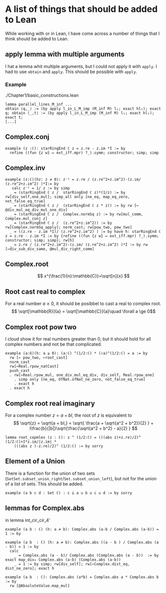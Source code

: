 # A list of things that should be added to Lean
While working with or in Lean, I have come across a number of things that I think should be added to Lean.

## apply lemma with multiple arguments
I hat a lemma whit multiple arguments, but I could not apply it with ``apply``. I had to use ``obtain`` and ``apply``. This should be possible with ``apply``. 
### Example
./Chapter1/basic_constructions.lean
```lean
lemma parallel_lines_M_inf ...
obtain ⟨q,_⟩ := (by apply l_in_L_M_imp (M_inf M) l₁; exact hl₁); exact q; obtain ⟨_,t⟩ := (by apply l_in_L_M_imp (M_inf M) l₁; exact hl₁); exact t;
[...]
```
## Complex.conj
```lean
example (z :ℂ): starRingEnd ℂ z = z.re - z.im *I := by
  refine ((fun {z w} ↦ ext_iff.mpr) ?_).symm; constructor; simp; simp
```
## Complex.inv
```lean
example (z:ℂ)(hz: z ≠ 0): z⁻¹ = z.re / (z.re^2+z.im^2)-(z.im/ (z.re^2+z.im^2) )*I:= by
   calc z⁻¹ = 1/ z := by simp
  _ = (starRingEnd ℂ z /  starRingEnd ℂ z)*(1/z) := by rw[div_self,one_mul]; simp_all only [ne_eq, map_eq_zero, not_false_eq_true]
  _ = (starRingEnd ℂ z /  (starRingEnd ℂ z * z)) := by rw [← @div_mul_eq_div_mul_one_div]
  _ = (starRingEnd ℂ z /  Complex.normSq z) := by rw[mul_comm, Complex.mul_conj z]
  _ = (starRingEnd ℂ z /  (z.re^2+z.im^2)) := by rw[Complex.normSq_apply]; norm_cast; rw[pow_two, pow_two]
  _ = ((z.re - z.im *I)/ (z.re^2+z.im^2) ) := by have h: starRingEnd ℂ z = z.re - z.im *I := by {refine ((fun {z w} ↦ ext_iff.mpr) ?_).symm; constructor; simp; simp}; rw[h]
  _ = z.re / (z.re^2+z.im^2)-(z.im/ (z.re^2+z.im^2) )*I := by rw [←div_sub_div_same, @mul_div_right_comm]
```

## Complex.root
$$ x^{\frac{1}{n}:\mathbb{C}}=\sqrt[n]{x} $$

## Root cast real to complex
For a real number $a \ge 0$, it should be posibbel to cast a real to complex root.
$$ \sqrt[\mathbb{R}]{a} = \sqrt[\mathbb{C}]{a}\quad \forall a \ge 0$$

## Complex root pow two
I cloud show it for real numbers greater than 0, but it should hold for all complex numbers and not be that complicated.
```lean
example (a:ℝ)(h: a ≥ 0): (a:ℂ) ^(1/2:ℂ) * (↑a)^(1/2:ℂ) = a := by
  rw [← pow_two, ←root_cast]
  norm_cast
  rw[←Real.rpow_natCast]
  push_cast
  . rw[←Real.rpow_mul, one_div_mul_eq_div, div_self, Real.rpow_one]
    . simp only [ne_eq, OfNat.ofNat_ne_zero, not_false_eq_true]
    . exact h
  . exact h
```

## Complex root real imaginary
For a complex number $z = a + bI$, the root of $z$ is equivalent to 
$$
\sqrt{z} = \sqrt{a + bI,}   = \sqrt{ \frac{a + \sqrt{a^2 + b^2}}{2} } + I\frac{b}{|b|}\sqrt{\frac{\sqrt{a^2 + b^2} - a}{2} } 
$$

```lean
lemma root_copmlex (z : ℂ): z ^ (1/2:ℂ) = (((abs z)+z.re)/2)^ (1/2:ℂ)+I*z.im/|z.im| *
    (((abs z )-z.re)/2)^ (1/2:ℂ) := by sorry
```


## Element of a Union
There is a function for the union of two sets (``SetSet.subset_union_right``/``Set.subset_union_left``), but not for the union of a list of sets. This should be added.
```lean
example (a b c d : Set ℂ) : c ⊆ a ∪ b ∪ c ∪ d := by sorry
```

## lemmas for Complex.abs
in lemma int_cir_cir_4'

```lean
example (a b : ℂ) (h: a ≠ b): Complex.abs (a-b / Complex.abs (a-b)) = 1 := by
```

```lean
example (a b  : ℂ) (h: a ≠ b): Complex.abs ((a - b ) / Complex.abs (a - b)) = 1 := by
  calc
    _ = Complex.abs (a - b)/ Complex.abs (Complex.abs (a - b))  := by exact map_div₀ Complex.abs (a-b) (Complex.abs (a-b))
    _ = 1 := by simp; rw[div_self]; rw[←Complex.dist_eq, dist_ne_zero]; exact h

example (a b  : ℂ): Complex.abs (a*b) = Complex.abs a * Complex.abs b := by
  rw [@AbsoluteValue.map_mul]
```